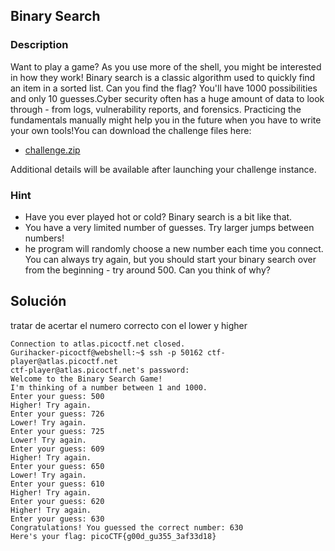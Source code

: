 ## Binary Search
### Description 
Want to play a game? As you use more of the shell, you might be interested in how they work! Binary search is a classic algorithm used to quickly find an item in a sorted list. Can you find the flag? You'll have 1000 possibilities and only 10 guesses.Cyber security often has a huge amount of data to look through - from logs, vulnerability reports, and forensics. Practicing the fundamentals manually might help you in the future when you have to write your own tools!You can download the challenge files here:

- [challenge.zip](https://artifacts.picoctf.net/c_atlas/5/challenge.zip)

Additional details will be available after launching your challenge instance.

### Hint

- Have you ever played hot or cold? Binary search is a bit like that.
- You have a very limited number of guesses. Try larger jumps between numbers!
- he program will randomly choose a new number each time you connect. You can always try again, but you should start your binary search over from the beginning - try around 500. Can you think of why?

## Solución 
tratar de acertar el numero correcto con el lower y higher
```
Connection to atlas.picoctf.net closed.
Gurihacker-picoctf@webshell:~$ ssh -p 50162 ctf-player@atlas.picoctf.net
ctf-player@atlas.picoctf.net's password: 
Welcome to the Binary Search Game!
I'm thinking of a number between 1 and 1000.
Enter your guess: 500
Higher! Try again.
Enter your guess: 726
Lower! Try again.
Enter your guess: 725
Lower! Try again.
Enter your guess: 609
Higher! Try again.
Enter your guess: 650
Lower! Try again.
Enter your guess: 610
Higher! Try again.
Enter your guess: 620
Higher! Try again.
Enter your guess: 630
Congratulations! You guessed the correct number: 630
Here's your flag: picoCTF{g00d_gu355_3af33d18}

```

